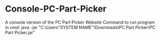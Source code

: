 # Console-PC-Part-Picker
A console version of the PC Part Picker Website
Command to run program in cmd: java -jar "C:\Users\"SYSTEM NAME"\Downloads\PC Part Picker\PC Part Picker.jar"
